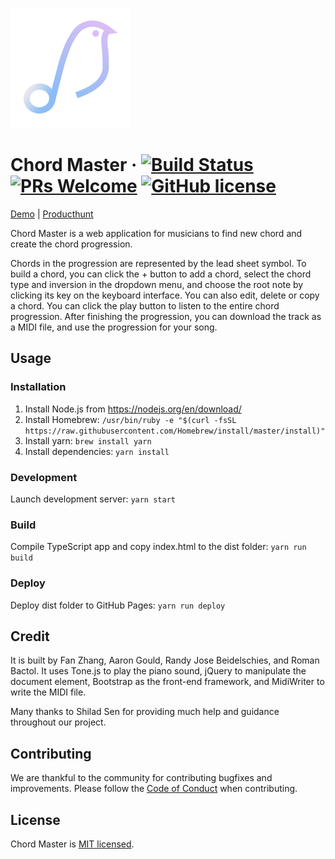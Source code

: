 ![Logo of Chord Master](./src/images/icons/android-chrome-192x192.png)

# Chord Master &middot; [![Build Status](https://img.shields.io/travis/npm/npm/latest.svg?style=flat-square)](https://travis-ci.org/npm/npm) [![PRs Welcome](https://img.shields.io/badge/PRs-welcome-brightgreen.svg?style=flat-square)](http://makeapullrequest.com) [![GitHub license](https://img.shields.io/badge/license-MIT-blue.svg?style=flat-square)](https://github.com/your/your-project/blob/master/LICENSE)

[Demo](https://fanzhangg.github.io/chord-master/) | [Producthunt](https://www.producthunt.com/posts/chord-master)

Chord Master is a web application for musicians to find new chord and create the chord progression.

Chords in the progression are represented by the lead sheet symbol. To build a chord, you can click the + button to add a chord, select the chord type and inversion in the dropdown menu, and choose the root note by clicking its key on the keyboard interface. You can also edit, delete or copy a chord. You can click the play button to listen to the entire chord progression. After finishing the progression, you can download the track as a MIDI file, and use the progression for your song.

## Usage

### Installation

1. Install Node.js from https://nodejs.org/en/download/
2. Install Homebrew: `/usr/bin/ruby -e "$(curl -fsSL https://raw.githubusercontent.com/Homebrew/install/master/install)"`
2. Install yarn: `brew install yarn`
3. Install dependencies: `yarn install`

### Development

Launch development server: `yarn start`

### Build

Compile TypeScript app and copy index.html to the dist folder: `yarn run build`

### Deploy

Deploy dist folder to GitHub Pages: `yarn run deploy`


## Credit

It is built by Fan Zhang, Aaron Gould, Randy Jose Beidelschies, and Roman Bactol. It uses Tone.js to play the piano sound, jQuery to manipulate the document element, Bootstrap as the front-end framework, and MidiWriter to write the MIDI file.

Many thanks to Shilad Sen for providing much help and guidance throughout our project.

## Contributing
We are thankful to the community for contributing bugfixes and improvements. Please follow the [Code of Conduct](./CODE_OF_CONDUCT.md) when contributing.

## License

Chord Master is [MIT licensed](./LICENSE).
